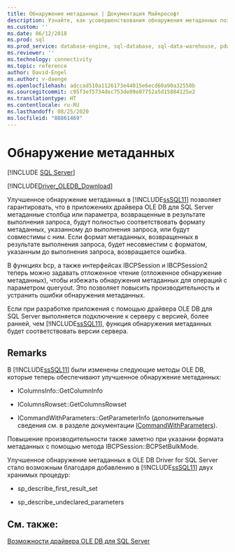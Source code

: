 ```yaml
---
title: Обнаружение метаданных | Документация Майкрософт
description: Узнайте, как усовершенствования обнаружения метаданных позволяют приложениям OLE DB Driver for SQL Server обеспечить совместимость метаданных.
ms.custom: ''
ms.date: 06/12/2018
ms.prod: sql
ms.prod_service: database-engine, sql-database, sql-data-warehouse, pdw
ms.reviewer: ''
ms.technology: connectivity
ms.topic: reference
author: David-Engel
ms.author: v-daenge
ms.openlocfilehash: adccad510a1126173e44015e6ecd60a90a32550b
ms.sourcegitcommit: c95f3ef5734dec753de09e07752a5d15884125e2
ms.translationtype: HT
ms.contentlocale: ru-RU
ms.lasthandoff: 08/25/2020
ms.locfileid: "88861469"
---
```

# <a name="metadata-discovery"></a>Обнаружение метаданных
[!INCLUDE [SQL Server](../../../includes/applies-to-version/sql-asdb-asdbmi-asa-pdw.md)]

[!INCLUDE[Driver_OLEDB_Download](../../../includes/driver_oledb_download.md)]

  Улучшенное обнаружение метаданных в [!INCLUDE[ssSQL11](../../../includes/sssql11-md.md)] позволяет гарантировать, что в приложениях драйвера OLE DB для SQL Server метаданные столбца или параметра, возвращенные в результате выполнения запроса, будут полностью соответствовать формату метаданных, указанному до выполнения запроса, или будут совместимы с ним. Если формат метаданных, возвращенных в результате выполнения запроса, будет несовместим с форматом, указанным до выполнения запроса, возвращается ошибка.  
  
 В функциях bcp, а также интерфейсах IBCPSession и IBCPSession2 теперь можно задавать отложенное чтение (отложенное обнаружение метаданных), чтобы избежать обнаружения метаданных для операций с параметром queryout. Это позволяет повысить производительность и устранить ошибки обнаружения метаданных.  
  
 Если при разработке приложения с помощью драйвера OLE DB для SQL Server выполняется подключение к серверу с версией, более ранней, чем [!INCLUDE[ssSQL11](../../../includes/sssql11-md.md)], функция обнаружения метаданных будет соответствовать версии сервера.  
  
## <a name="remarks"></a>Remarks   
 В [!INCLUDE[ssSQL11](../../../includes/sssql11-md.md)] были изменены следующие методы OLE DB, которые теперь обеспечивают улучшенное обнаружение метаданных:  
  
-   IColumnsInfo::GetColumnInfo  
  
-   IColumnsRowset::GetColumnsRowset  
  
-   ICommandWithParameters::GetParameterInfo (дополнительные сведения см. в разделе документации [ICommandWithParameters](../../oledb/ole-db-interfaces/icommandwithparameters.md)).  
  
 Повышение производительности также заметно при указании формата метаданных с помощью метода IBCPSession::BCPSetBulkMode.  
  
 Улучшенное обнаружение метаданных в OLE DB Driver for SQL Server стало возможным благодаря добавлению в [!INCLUDE[ssSQL11](../../../includes/sssql11-md.md)] двух хранимых процедур:  
  
-   sp_describe_first_result_set  
  
-   sp_describe_undeclared_parameters  
  
## <a name="see-also"></a>См. также:  
 [Возможности драйвера OLE DB для SQL Server](../../oledb/features/oledb-driver-for-sql-server-features.md)  
  
  
